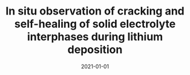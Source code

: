 ---
title: "In situ observation of cracking and self-healing of solid electrolyte interphases during lithium deposition"
collection: publications
permalink: /publication/2021-01-01-In-situ-observation-of-cracking-and-self-healing-of-solid-electrolyte-interphases-during-lithium-deposition
date: 2021-01-01
venue: 'Science Bulletin'
paperurl: 'https://www.sciencedirect.com/science/article/pii/S2095927321003248'
citation: ' Tingting Yang,  Hui Li,  Yongfu Tang,  Jingzhao Chen,  Hongjun Ye,  Baolin Wang,  Yin Zhang,  Congcong Du,  Jingming Yao,  Baiyu Guo,  Tongde Shen,  Liqiang Zhang,  Ting Zhu,  Jianyu Huang, &quot;In situ observation of cracking and self-healing of solid electrolyte interphases during lithium deposition.&quot; Science Bulletin, 66, 1754-1763, 2021.'
authors: ' Tingting Yang,  Hui Li,  Yongfu Tang,  Jingzhao Chen,  Hongjun Ye,  Baolin Wang,  Yin Zhang,  Congcong Du,  Jingming Yao,  Baiyu Guo,  Tongde Shen,  Liqiang Zhang,  Ting Zhu,  Jianyu Huang, '
volume: '66'
pages: '1754-1763'
---